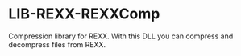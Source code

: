 # LIB-REXX-REXXComp
Compression library for REXX. With this DLL you can compress and decompress files from REXX.
